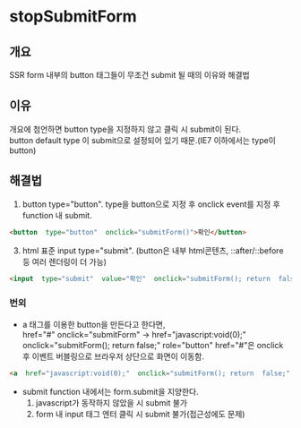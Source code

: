 #   stopSubmitForm

## 개요

SSR form 내부의 button 태그들이 무조건 submit 될 때의 이유와 해결법

## 이유
개요에 첨언하면 button type을 지정하지 않고 클릭 시 submit이 된다.   
button default type 이 submit으로 설정되어 있기 때문.(IE7 이하에서는 type이 button)   

## 해결법
1. button type="button". type을 button으로 지정 후 onclick event를 지정 후 function 내 submit.   
```html
<button  type="button"  onclick="submitForm()">확인</button>
```
3. html 표준 input type="submit". (button은 내부 html콘텐츠, ::after/::before 등 여러 렌더링이 더 가능)
```html
<input  type="submit"  value="확인"  onclick="submitForm(); return  false;">
```
### 번외
- a 태그를 이용한 button을 만든다고 한다면,   
href="#" onclick="submitForm" -> href="javascript:void(0);" onclick="submitForm(); return false;" role="button"
href="#"은 onclick 후 이벤트 버블링으로 브라우저 상단으로 화면이 이동함.
```html
<a  href="javascript:void(0);"  onclick="submitForm(); return  false;"  role="button">확인</a>
```
- submit function 내에서는 form.submit을 지양한다.
	1. javascript가 동작하지 않았을 시 submit 불가
	2. form 내 input 태그 엔터 클릭 시 submit 불가(접근성에도 문제)
